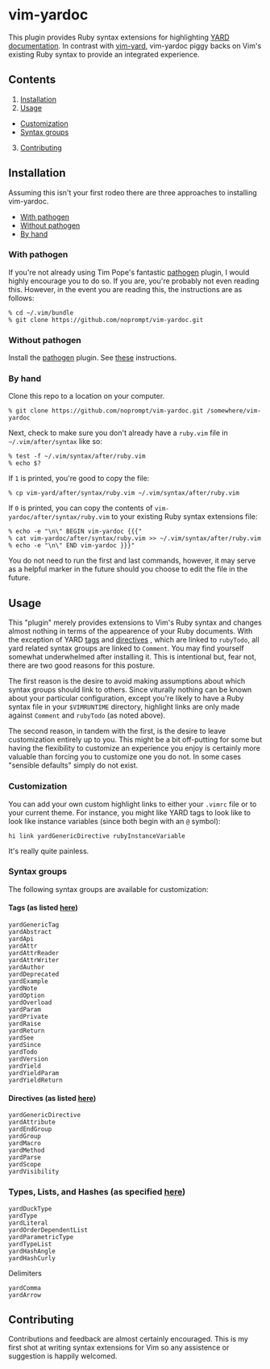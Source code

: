 # vim-yardoc

This plugin provides Ruby syntax extensions for highlighting [YARD documentation](https://github.com/lsegal/yard).
In contrast with [vim-yard](https://github.com/postmodern/vim-yard), vim-yardoc
piggy backs on Vim's existing Ruby syntax to provide an integrated experience.

## Contents

1. [Installation](#installation)
2. [Usage](#usage)
  - [Customization](#customization)
  - [Syntax groups](#syntax-groups)
3. [Contributing](#contributing)

## Installation

Assuming this isn't your first rodeo there are three approaches to installing
vim-yardoc.

- [With pathogen](#with-pathogen)
- [Without pathogen](#without-pathogen)
- [By hand](#by-hand)

### With pathogen

If you're not already using Tim Pope's fantastic [pathogen](https://github.com/tpope/vim-pathogen)
plugin, I would highly encourage you to do so. If you are, you're probably not
even reading this. However, in the event you are reading this, the instructions
are as follows:

```shell
% cd ~/.vim/bundle
% git clone https://github.com/noprompt/vim-yardoc.git
```

### Without pathogen

Install the [pathogen](https://github.com/tpope/vim-pathogen) plugin. See
[these](#with-pathogen) instructions.

### By hand

Clone this repo to a location on your computer.

```shell
% git clone https://github.com/noprompt/vim-yardoc.git /somewhere/vim-yardoc
```

Next, check to make sure you don't already have a `ruby.vim` file in
`~/.vim/after/syntax` like so:

```shell
% test -f ~/.vim/syntax/after/ruby.vim
% echo $?
```

If `1` is printed, you're good to copy the file:

```shell
% cp vim-yard/after/syntax/ruby.vim ~/.vim/syntax/after/ruby.vim
````

If `0` is printed, you can copy the contents of
`vim-yardoc/after/syntax/ruby.vim` to your existing Ruby syntax extensions
file:

```shell
% echo -e "\n\" BEGIN vim-yardoc {{{"
% cat vim-yardoc/after/syntax/ruby.vim >> ~/.vim/syntax/after/ruby.vim
% echo -e "\n\" END vim-yardoc }}}"
```

You do not need to run the first and last commands, however, it may serve as a
helpful marker in the future should you choose to edit the file in the future.

## Usage

This "plugin" merely provides extensions to Vim's Ruby syntax and changes almost
nothing in terms of the appearence of your Ruby documents. With the exception of
YARD [tags](http://rubydoc.info/docs/yard/file/docs/Tags.md#Tag_List) and
[directives](http://rubydoc.info/docs/yard/file/docs/Tags.md#Directive_List)
, which are linked to `rubyTodo`, all yard related syntax groups are linked to
`Comment`. You may find yourself somewhat underwhelmed after installing it. This
is intentional but, fear not, there are two good reasons for this posture.

The first reason is the desire to avoid making assumptions about which syntax
groups should link to others. Since viturally nothing can be known about your
particular configuration, except you're likely to have a Ruby syntax file in
your `$VIMRUNTIME` directory, highlight links are only made against `Comment`
and `rubyTodo` (as noted above).

The second reason, in tandem with the first, is the desire to leave
customization entirely up to you. This might be a bit off-putting for some but
having the flexibility to customize an experience you enjoy is certainly more
valuable than forcing you to customize one you do not. In some cases "sensible
defaults" simply do not exist.

### Customization

You can add your own custom highlight links to either your `.vimrc` file or to
your current theme. For instance, you might like YARD tags to look like to look
like instance variables (since both begin with an `@` symbol):

```viml
hi link yardGenericDirective rubyInstanceVariable
```

It's really quite painless.

### Syntax groups

The following syntax groups are available for customization:

#### Tags (as listed [here](http://rubydoc.info/docs/yard/file/docs/Tags.md#Tag_List))
```
yardGenericTag
yardAbstract
yardApi
yardAttr
yardAttrReader
yardAttrWriter
yardAuthor
yardDeprecated
yardExample
yardNote
yardOption
yardOverload
yardParam
yardPrivate
yardRaise
yardReturn
yardSee
yardSince
yardTodo
yardVersion
yardYield
yardYieldParam
yardYieldReturn
```

#### Directives (as listed [here](http://rubydoc.info/docs/yard/file/docs/Tags.md#Directive_List))

```
yardGenericDirective
yardAttribute
yardEndGroup
yardGroup
yardMacro
yardMethod
yardParse
yardScope
yardVisibility
```

### Types, Lists, and Hashes (as specified [here](http://rubydoc.info/docs/yard/file/docs/Tags.md#Hashes))

```
yardDuckType
yardType
yardLiteral
yardOrderDependentList
yardParametricType
yardTypeList
yardHashAngle
yardHashCurly
```

Delimiters

```
yardComma
yardArrow
```

## Contributing

Contributions and feedback are almost certainly encouraged. This is my first
shot at writing syntax extensions for Vim so any assistence or suggestion is
happily welcomed.
